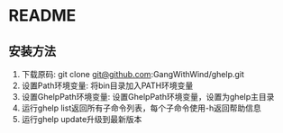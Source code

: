 # README
## 安装方法
1. 下载原码: git clone git@github.com:GangWithWind/ghelp.git
2. 设置Path环境变量: 将bin目录加入PATH环境变量
3. 设置GhelpPath环境变量: 设置GhelpPath环境变量，设置为ghelp主目录
4. 运行ghelp list返回所有子命令列表，每个子命令使用-h返回帮助信息
5. 运行ghelp update升级到最新版本